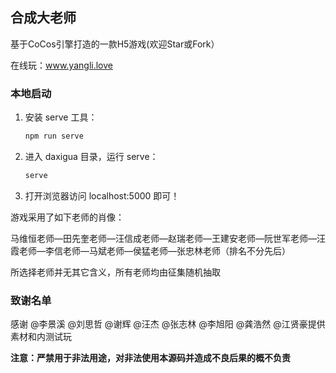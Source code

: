 ## 合成大老师

基于CoCos引擎打造的一款H5游戏(欢迎Star或Fork）

在线玩：www.yangli.love


### 本地启动

1. 安装 serve 工具：

    ```bash
    npm run serve
    ```

2. 进入 daxigua 目录，运行 serve：

    ```bash
    serve
    ```
   
3. 打开浏览器访问 localhost:5000 即可！



游戏采用了如下老师的肖像：

马维恒老师—田先奎老师—汪信成老师—赵瑞老师—王建安老师—阮世军老师—汪霞老师—李信老师—马斌老师—侯猛老师—张忠林老师（排名不分先后）

所选择老师并无其它含义，所有老师均由征集随机抽取

### 致谢名单

感谢 @李景溪 @刘思哲 @谢辉 @汪杰 @张志林 @李旭阳 @龚浩然 @江贤豪提供素材和内测试玩

**注意：严禁用于非法用途，对非法使用本源码并造成不良后果的概不负责**

